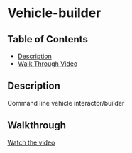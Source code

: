 # Vehicle-builder
## Table of Contents
- [Description](#description)
- [Walk Through Video](#Walkthrough)

## Description 
Command line vehicle interactor/builder

## Walkthrough
[Watch the video](link)